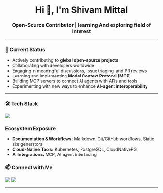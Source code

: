 <h1 align="center">Hi 👋, I'm Shivam Mittal</h1>
<h3 align="center">Open-Source Contributor | learning And exploring field of Interest </h3>

---

### 🌟 Current Status 
- Actively contributing to **global open-source projects**  
- Collaborating with developers worldwide   
- Engaging in meaningful discussions, issue triaging, and PR reviews   
- Learning and implementing **Model Context Protocol (MCP)**  
- Building MCP servers to connect AI agents with APIs and tools  
- Experimenting with new ways to enhance **AI-agent interoperability**  

---

### 🛠️ Tech Stack  
<p align="left">
  <img src="https://skillicons.dev/icons?i=python,js,go,typescript" />
</p>

### Ecosystem Exposure
- **Documentation & Workflows:** Markdown, Git/GitHub workflows, Static site generators
- **Cloud-Native Tools:** Kubernetes, PostgreSQL, CloudNativePG
- **AI Integrations:** MCP, AI agent interfacing



### 📫 Connect with Me  
<p align="left">
  <a href="https://www.linkedin.com/in/shivam-mittal-464a9031a" target="_blank"><img src="https://img.shields.io/badge/LinkedIn-blue?logo=linkedin" /></a>
  <a href="mailto:shivammittal42006@gmail.com"><img src="https://img.shields.io/badge/Email-red?logo=gmail" /></a>
</p>

---

